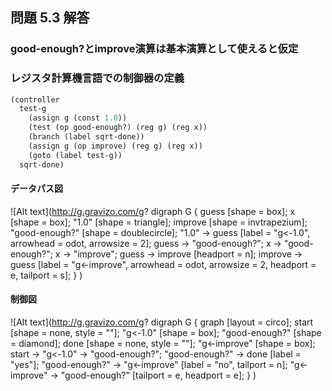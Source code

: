 ## 問題 5.3 解答

### good-enough?とimprove演算は基本演算として使えると仮定

### レジスタ計算機言語での制御器の定義

```scm
(controller
  test-g
    (assign g (const 1.0))
    (test (op good-enough?) (reg g) (reg x))
    (branch (label sqrt-done))
    (assign g (op improve) (reg g) (reg x))
    (goto (label test-g))
  sqrt-done)
```

#### データパス図

![Alt text](http://g.gravizo.com/g?
  digraph G {
    guess [shape = box];
    x [shape = box];
    "1.0" [shape = triangle];
    improve [shape = invtrapezium];
    "good-enough?" [shape = doublecircle];
    "1.0" -> guess [label = "g<-1.0", arrowhead = odot, arrowsize = 2];
    guess -> "good-enough?";
    x -> "good-enough?";
    x -> "improve";
    guess -> improve [headport = n];
    improve -> guess [label = "g<-improve", arrowhead = odot, arrowsize = 2, headport = e, tailport = s];
  }
)

#### 制御図

![Alt text](http://g.gravizo.com/g?
  digraph G {
    graph [layout = circo];
    start [shape = none, style = ""];
    "g<-1.0" [shape = box];
    "good-enough?" [shape = diamond];
    done [shape = none, style = ""];
    "g<-improve" [shape = box];
    start -> "g<-1.0" -> "good-enough?";
    "good-enough?" -> done [label = "yes"];
    "good-enough?" -> "g<-improve" [label = "no", tailport = n];
    "g<-improve" -> "good-enough?" [tailport = e, headport = e];
  }
)
